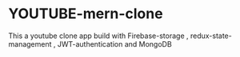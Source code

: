# YOUTUBE-mern-clone

This a youtube clone app build with Firebase-storage , redux-state-management , JWT-authentication and MongoDB 
